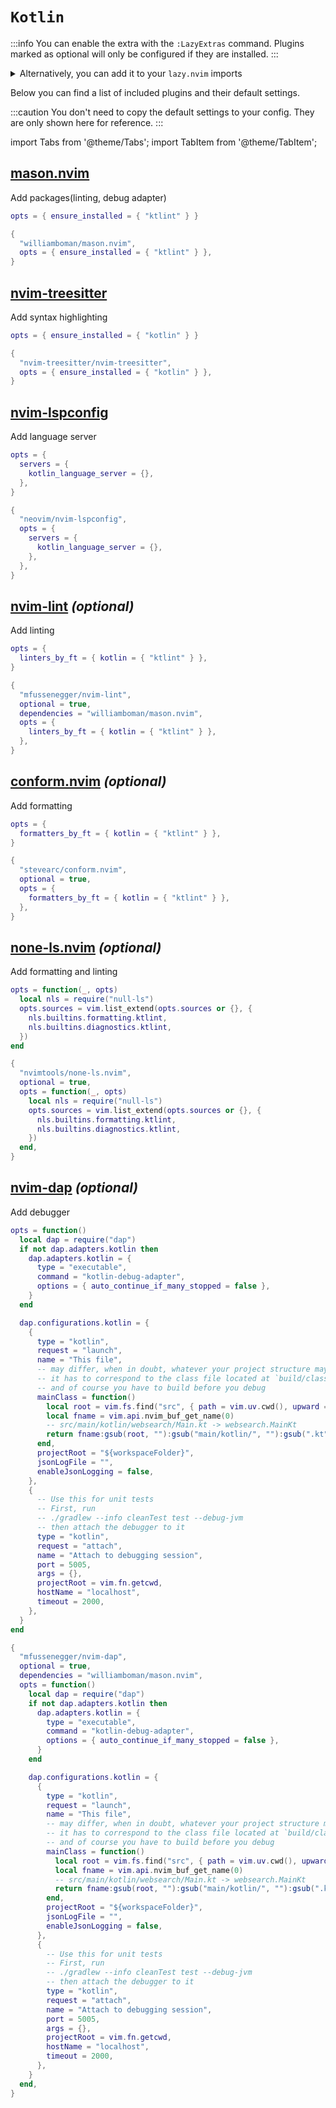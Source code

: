 # `Kotlin`

<!-- plugins:start -->

:::info
You can enable the extra with the `:LazyExtras` command.
Plugins marked as optional will only be configured if they are installed.
:::

<details>
<summary>Alternatively, you can add it to your <code>lazy.nvim</code> imports</summary>

```lua title="lua/config/lazy.lua" {4}
require("lazy").setup({
  spec = {
    { "LazyVim/LazyVim", import = "lazyvim.plugins" },
    { import = "lazyvim.plugins.extras.lang.kotlin" },
    { import = "plugins" },
  },
})
```

</details>

Below you can find a list of included plugins and their default settings.

:::caution
You don't need to copy the default settings to your config.
They are only shown here for reference.
:::

import Tabs from '@theme/Tabs';
import TabItem from '@theme/TabItem';

## [mason.nvim](https://github.com/williamboman/mason.nvim)

 Add packages(linting, debug adapter)


<Tabs>

<TabItem value="opts" label="Options">

```lua
opts = { ensure_installed = { "ktlint" } }
```

</TabItem>


<TabItem value="code" label="Full Spec">

```lua
{
  "williamboman/mason.nvim",
  opts = { ensure_installed = { "ktlint" } },
}
```

</TabItem>

</Tabs>

## [nvim-treesitter](https://github.com/nvim-treesitter/nvim-treesitter)

 Add syntax highlighting


<Tabs>

<TabItem value="opts" label="Options">

```lua
opts = { ensure_installed = { "kotlin" } }
```

</TabItem>


<TabItem value="code" label="Full Spec">

```lua
{
  "nvim-treesitter/nvim-treesitter",
  opts = { ensure_installed = { "kotlin" } },
}
```

</TabItem>

</Tabs>

## [nvim-lspconfig](https://github.com/neovim/nvim-lspconfig)

 Add language server


<Tabs>

<TabItem value="opts" label="Options">

```lua
opts = {
  servers = {
    kotlin_language_server = {},
  },
}
```

</TabItem>


<TabItem value="code" label="Full Spec">

```lua
{
  "neovim/nvim-lspconfig",
  opts = {
    servers = {
      kotlin_language_server = {},
    },
  },
}
```

</TabItem>

</Tabs>

## [nvim-lint](https://github.com/mfussenegger/nvim-lint) _(optional)_

 Add linting


<Tabs>

<TabItem value="opts" label="Options">

```lua
opts = {
  linters_by_ft = { kotlin = { "ktlint" } },
}
```

</TabItem>


<TabItem value="code" label="Full Spec">

```lua
{
  "mfussenegger/nvim-lint",
  optional = true,
  dependencies = "williamboman/mason.nvim",
  opts = {
    linters_by_ft = { kotlin = { "ktlint" } },
  },
}
```

</TabItem>

</Tabs>

## [conform.nvim](https://github.com/stevearc/conform.nvim) _(optional)_

 Add formatting


<Tabs>

<TabItem value="opts" label="Options">

```lua
opts = {
  formatters_by_ft = { kotlin = { "ktlint" } },
}
```

</TabItem>


<TabItem value="code" label="Full Spec">

```lua
{
  "stevearc/conform.nvim",
  optional = true,
  opts = {
    formatters_by_ft = { kotlin = { "ktlint" } },
  },
}
```

</TabItem>

</Tabs>

## [none-ls.nvim](https://github.com/nvimtools/none-ls.nvim) _(optional)_

 Add formatting and linting


<Tabs>

<TabItem value="opts" label="Options">

```lua
opts = function(_, opts)
  local nls = require("null-ls")
  opts.sources = vim.list_extend(opts.sources or {}, {
    nls.builtins.formatting.ktlint,
    nls.builtins.diagnostics.ktlint,
  })
end
```

</TabItem>


<TabItem value="code" label="Full Spec">

```lua
{
  "nvimtools/none-ls.nvim",
  optional = true,
  opts = function(_, opts)
    local nls = require("null-ls")
    opts.sources = vim.list_extend(opts.sources or {}, {
      nls.builtins.formatting.ktlint,
      nls.builtins.diagnostics.ktlint,
    })
  end,
}
```

</TabItem>

</Tabs>

## [nvim-dap](https://github.com/mfussenegger/nvim-dap) _(optional)_

 Add debugger


<Tabs>

<TabItem value="opts" label="Options">

```lua
opts = function()
  local dap = require("dap")
  if not dap.adapters.kotlin then
    dap.adapters.kotlin = {
      type = "executable",
      command = "kotlin-debug-adapter",
      options = { auto_continue_if_many_stopped = false },
    }
  end

  dap.configurations.kotlin = {
    {
      type = "kotlin",
      request = "launch",
      name = "This file",
      -- may differ, when in doubt, whatever your project structure may be,
      -- it has to correspond to the class file located at `build/classes/`
      -- and of course you have to build before you debug
      mainClass = function()
        local root = vim.fs.find("src", { path = vim.uv.cwd(), upward = true, stop = vim.env.HOME })[1] or ""
        local fname = vim.api.nvim_buf_get_name(0)
        -- src/main/kotlin/websearch/Main.kt -> websearch.MainKt
        return fname:gsub(root, ""):gsub("main/kotlin/", ""):gsub(".kt", "Kt"):gsub("/", "."):sub(2, -1)
      end,
      projectRoot = "${workspaceFolder}",
      jsonLogFile = "",
      enableJsonLogging = false,
    },
    {
      -- Use this for unit tests
      -- First, run
      -- ./gradlew --info cleanTest test --debug-jvm
      -- then attach the debugger to it
      type = "kotlin",
      request = "attach",
      name = "Attach to debugging session",
      port = 5005,
      args = {},
      projectRoot = vim.fn.getcwd,
      hostName = "localhost",
      timeout = 2000,
    },
  }
end
```

</TabItem>


<TabItem value="code" label="Full Spec">

```lua
{
  "mfussenegger/nvim-dap",
  optional = true,
  dependencies = "williamboman/mason.nvim",
  opts = function()
    local dap = require("dap")
    if not dap.adapters.kotlin then
      dap.adapters.kotlin = {
        type = "executable",
        command = "kotlin-debug-adapter",
        options = { auto_continue_if_many_stopped = false },
      }
    end

    dap.configurations.kotlin = {
      {
        type = "kotlin",
        request = "launch",
        name = "This file",
        -- may differ, when in doubt, whatever your project structure may be,
        -- it has to correspond to the class file located at `build/classes/`
        -- and of course you have to build before you debug
        mainClass = function()
          local root = vim.fs.find("src", { path = vim.uv.cwd(), upward = true, stop = vim.env.HOME })[1] or ""
          local fname = vim.api.nvim_buf_get_name(0)
          -- src/main/kotlin/websearch/Main.kt -> websearch.MainKt
          return fname:gsub(root, ""):gsub("main/kotlin/", ""):gsub(".kt", "Kt"):gsub("/", "."):sub(2, -1)
        end,
        projectRoot = "${workspaceFolder}",
        jsonLogFile = "",
        enableJsonLogging = false,
      },
      {
        -- Use this for unit tests
        -- First, run
        -- ./gradlew --info cleanTest test --debug-jvm
        -- then attach the debugger to it
        type = "kotlin",
        request = "attach",
        name = "Attach to debugging session",
        port = 5005,
        args = {},
        projectRoot = vim.fn.getcwd,
        hostName = "localhost",
        timeout = 2000,
      },
    }
  end,
}
```

</TabItem>

</Tabs>

<!-- plugins:end -->
